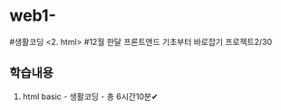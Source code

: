 # web1-
#생활코딩 <2. html>
#12월 한달 프론트앤드 기초부터 바로잡기 프로젝트2/30

## 학습내용

1. html basic - 생활코딩 - 총 6시간10분✔   
